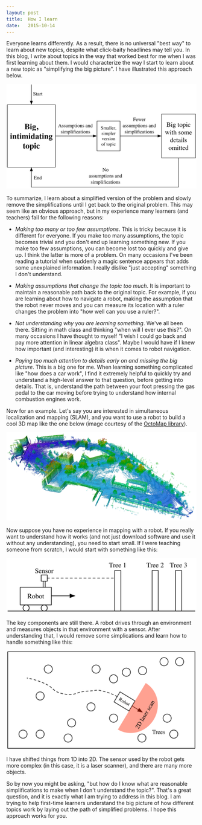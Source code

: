 ```yaml
---
layout: post
title:  How I learn
date:   2015-10-14
---
```


Everyone learns differently. As a result, there is no universal "best way" to learn about new topics, despite what click-baity headlines may tell you. In this blog, I write about topics in the way that worked best for me when I was first learning about them. I would characterize the way I start to learn about a new topic as "simplifying the big picture". I have illustrated this approach below.

![How I learn.](/images/how_i_learn_diagram.png)

To summarize, I learn about a simplified version of the problem and slowly remove the simplifications until I get back to the original problem. This may seem like an obvious approach, but in my experience many learners (and teachers) fail for the following reasons:

* *Making too many or too few assumptions*. This is tricky because it is different for everyone. If you make too many assumptions, the topic becomes trivial and you don't end up learning something new. If you make too few assumptions, you can become lost too quickly and give up. I think the latter is more of a problem. On many occasions I've been reading a tutorial when suddenly a magic sentence appears that adds some unexplained information. I really dislike "just accepting" something I don't understand.

* *Making assumptions that change the topic too much*. It is important to maintain a reasonable path back to the original topic. For example, if you are learning about how to navigate a robot, making the assumption that the robot never moves and you can measure its location with a ruler changes the problem into "how well can you use a ruler?".

* *Not understanding why you are learning something*. We've all been there. Sitting in math class and thinking "when will I ever use this?". On many occasions I have thought to myself "I wish I could go back and pay more attention in linear algebra class". Maybe I would have if I knew how important (and interesting) it is when it comes to robot navigation.

* *Paying too much attention to details early on and missing the big picture*. This is a big one for me. When learning something complicated like "how does a car work", I find it extremely helpful to quickly try and understand a high-level answer to that question, before getting into details. That is, understand the path between your foot pressing the gas pedal to the car moving before trying to understand how internal combustion engines work.

Now for an example. Let's say you are interested in simultaneous localization and mapping (SLAM), and you want to use a robot to build a cool 3D map like the one below (image courtesy of the [OctoMap library](https://octomap.github.io)).

![3D map](/images/octomap.png)

Now suppose you have no experience in mapping with a robot. If you really want to understand how it works (and not just download software and use it without any understanding), you need to start small. If I were teaching someone from scratch, I would start with something like this:

![Simplified SLAM](/images/simple_slam.png)

The key components are still there. A robot drives through an environment and measures objects in that environment with a sensor. After understanding that, I would remove some simplications and learn how to handle something like this:

![Less simplified SLAM](/images/less_simple_slam.png)

I have shifted things from 1D into 2D. The sensor used by the robot gets more complex (in this case, it is a laser scanner), and there are many more objects. 

So by now you might be asking, "but how do I know what are reasonable simplifications to make when I don't understand the topic?". That's a great question, and it is exactly what I am trying to address in this blog. I am trying to help first-time learners understand the big picture of how different topics work by laying out the path of simplified problems. I hope this approach works for you.
